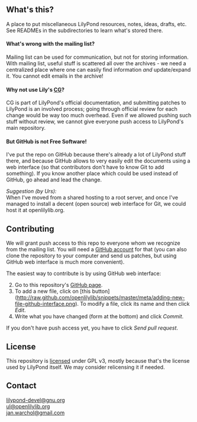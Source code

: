 What's this?
------------

A place to put miscellaneous LilyPond resources, notes, ideas, drafts, etc.
See READMEs in the subdirectories to learn what's stored there.

#### What's wrong with the mailing list?

Mailing list can be used for communication, but not for storing information.
With mailing list, useful stuff is scattered all over the archives -
we need a centralized place where one can easily find information
*and* update/expand it.  You cannot edit emails in the archive!

#### Why not use Lily's [CG](http://lilypond.org/doc/v2.19/Documentation/contributor/index.html)?

CG is part of LilyPond's official documentation, and submitting patches to LilyPond
is an involved process; going through official review for each change would be
way too much overhead.  Even if we allowed pushing such stuff without review,
we cannot give everyone push access to LilyPond's main repository.

#### But GitHub is not Free Software!

I've put the repo on GitHub because there's already a lot of LilyPond stuff there,
and because GitHub allows to very easily edit the documents using a web interface
(so that contributors don't have to know Git to add something).
If you know another place which could be used instead of GitHub, go ahead and lead
the change.

*Suggestion (by Urs):*  
When I've moved from a shared hosting to a root server, and once I've managed to install a
decent (open source) web interface for Git, we could host it at openlilylib.org.


Contributing
------------

We will grant push access to this repo to everyone whom we recognize from the
mailing list.  You will need a [GitHub account](http://github.com/) for that
(you can also clone the repository to your computer and send us patches, but
using GitHub web interface is much more convenient).

The easiest way to contribute is by using GitHub web interface:

2. Go to this repository's
[GitHub page](https://github.com/openlilylib/development-resources).
3. To add a new file, click on [this button]
(http://raw.github.com/openlilylib/snippets/master/meta/adding-new-file-github-interface.png).
To modify a file, click its name and then click _Edit_.
5. Write what you have changed (form at the bottom)
and click _Commit_.

If you don't have push access yet, you have to click _Send pull request_.


License
-------

This repository is [licensed](LICENSE) under GPL v3, mostly because
that's the license used by LilyPond itself.  We may consider relicensing
it if needed.


Contact
-------

[lilypond-devel@gnu.org](mailto:lilypond-devel@gnu.org)  
[ul@openlilylib.org](mailto:ul@openlilylib.org)  
[jan.warchol@gmail.com](mailto:jan.warchol@gmail.com)  
